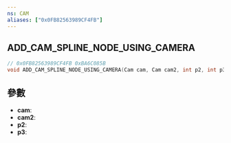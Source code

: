```yaml
---
ns: CAM
aliases: ["0x0FB82563989CF4FB"]
---
```

## ADD_CAM_SPLINE_NODE_USING_CAMERA

```c
// 0x0FB82563989CF4FB 0xBA6C085B
void ADD_CAM_SPLINE_NODE_USING_CAMERA(Cam cam, Cam cam2, int p2, int p3);
```


## 參數
* **cam**: 
* **cam2**: 
* **p2**: 
* **p3**: 

